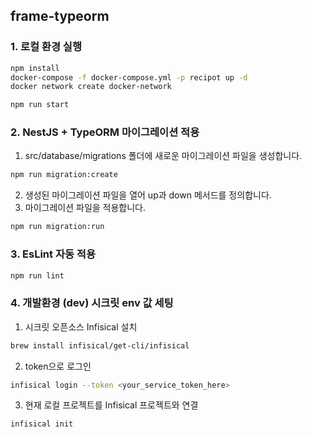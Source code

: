 ## frame-typeorm
### 1. 로컬 환경 실행
```sh
npm install
docker-compose -f docker-compose.yml -p recipot up -d
docker network create docker-network
```
```sh
npm run start
```

### 2. NestJS + TypeORM 마이그레이션 적용
1. src/database/migrations 폴더에 새로운 마이그레이션 파일을 생성합니다.
```sh
npm run migration:create
```
2. 생성된 마이그레이션 파일을 열어 up과 down 메서드를 정의합니다. 
3. 마이그레이션 파일을 적용합니다.
```sh
npm run migration:run
```

### 3. EsLint 자동 적용
```sh
npm run lint
```

### 4. 개발환경 (dev) 시크릿 env 값 세팅
1. 시크릿 오픈소스 Infisical 설치
```sh
brew install infisical/get-cli/infisical
```
2. token으로 로그인
```sh
infisical login --token <your_service_token_here>
```
3. 현재 로컬 프로젝트를 Infisical 프로젝트와 연결
```sh
infisical init
```
